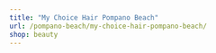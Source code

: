 ```yaml
---
title: "My Choice Hair Pompano Beach"
url: /pompano-beach/my-choice-hair-pompano-beach/
shop: beauty
---
```

